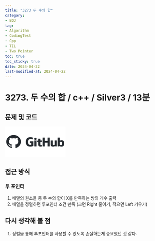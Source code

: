 ```yaml
---
title: "3273 두 수의 합"
category:
- BOJ
tag:
- Algorithm
- CodingTest
- Cpp
- TIL
- Two Pointer
toc: true
toc_sticky: true
date: 2024-04-22
last-modified-at: 2024-04-22
---
```


# 3273. 두 수의 합 / c++ / Silver3 / 13분

## 문제 및 코드

[<img src="https://github.com/Sho1007/sho1007.github.io/blob/main/assets/images/github-logo-vector.png?raw=true" width="200" height="100"/>](https://github.com/Sho1007/Algorithm/tree/main/%EB%B0%B1%EC%A4%80/Silver/3273.%E2%80%85%EB%91%90%E2%80%85%EC%88%98%EC%9D%98%E2%80%85%ED%95%A9)

## 접근 방식
### 투 포인터
1. 배열의 원소들 중 두 수의 합이 X를 만족하는 쌍의 개수 출력
2. 배열을 정렬하면 투포인터 조건 만족 (크면 Right 줄이기, 작으면 Left 키우기)


## 다시 생각해 볼 점
1. 정렬을 통해 투포인터를 사용할 수 있도록 손질하는게 중요했던 것 같다.